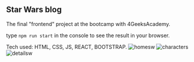 ## Star Wars blog

The final "frontend" project at the bootcamp with 4GeeksAcademy.

type `npm run start` in the console to see the result in your browser.

Tech used: HTML, CSS, JS, REACT, BOOTSTRAP.
![homesw](https://github.com/Yoel-Cabaleiro/Star-Wars-blog/assets/113912282/640f9d13-b590-4996-9788-d847db1838af)
![characters](https://github.com/Yoel-Cabaleiro/Star-Wars-blog/assets/113912282/eb180007-a0aa-4a2f-b6e3-c7dfe008df66)
![detailsw](https://github.com/Yoel-Cabaleiro/Star-Wars-blog/assets/113912282/1955201e-d01c-4786-8007-9d880a405d35)
